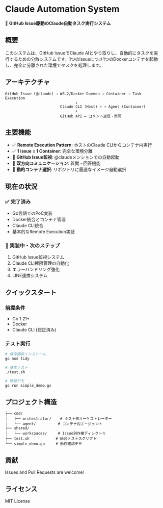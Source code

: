 # Claude Automation System

🤖 **GitHub Issue駆動のClaude自動タスク実行システム**

## 概要

このシステムは、GitHub IssueでClaude AIとやり取りし、自動的にタスクを実行するための分散システムです。1つのIssueにつき1つのDockerコンテナを起動し、完全に分離された環境でタスクを処理します。

## アーキテクチャ

```
GitHub Issue (@claude) → WSL2/Docker Daemon → Container → Task Execution
                                ↓
                         Claude CLI (Host) ← → Agent (Container)
                                ↓
                         GitHub API ← コメント返信・質問
```

## 主要機能

- ✅ **Remote Execution Pattern**: ホストのClaude CLIからコンテナ内実行
- ✅ **1 Issue = 1 Container**: 完全な環境分離
- 🚧 **GitHub Issue監視**: @claudeメンションでの自動起動
- 🚧 **双方向コミュニケーション**: 質問・回答機能
- 🚧 **動的コンテナ選択**: リポジトリに最適なイメージ自動選択

## 現在の状況

### ✅ 完了済み
- Go言語でのPoC実装
- Docker統合とコンテナ管理
- Claude CLI統合
- 基本的なRemote Execution実証

### 🚧 実装中・次のステップ
1. GitHub Issue監視システム
2. Claude CLI権限管理の自動化
3. エラーハンドリング強化
4. LINE連携システム

## クイックスタート

### 前提条件
- Go 1.21+
- Docker
- Claude CLI (認証済み)

### テスト実行
```bash
# 依存関係インストール
go mod tidy

# 基本テスト
./test.sh

# 簡易デモ
go run simple_demo.go
```

## プロジェクト構造

```
├── cmd/
│   ├── orchestrator/    # ホスト側オーケストレーター
│   └── agent/          # コンテナ内エージェント
├── shared/
│   └── workspaces/     # Issue別作業ディレクトリ
├── test.sh            # 統合テストスクリプト
└── simple_demo.go     # 動作確認デモ
```

## 貢献

Issues and Pull Requests are welcome!

## ライセンス

MIT License